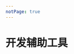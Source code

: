 ```yaml
---
notPage: true
---
```


# 开发辅助工具


<LinkNavigation typeName="前端工具" :list="[
    {
        title: 'JavaScript Snippets',
        icon: 'xxx',
        desc: '前端有用的代码小片段',
        url: 'https://www.30secondsofcode.org/js/p/1',
    },
]" />

<LinkNavigation typeName="转换工具" :list="[
    {
        title: 'test',
        icon: 'xxx',
        desc: 'xxxx',
        url: 'xxx',
    },
]" />

<LinkNavigation typeName="生成工具" :list="[
    {
        title: 'test',
        icon: 'xxx',
        desc: 'xxxx',
        url: 'xxx',
    },
]" />
